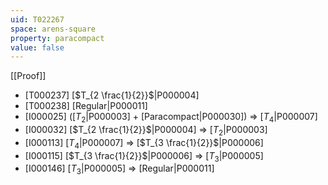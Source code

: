 ```yaml
---
uid: T022267
space: arens-square
property: paracompact
value: false
---
```

[[Proof]]

* [T000237] [$T_{2 \frac{1}{2}}$|P000004]
* [T000238] [Regular|P000011]
* [I000025] ([$T_2$|P000003] + [Paracompact|P000030]) => [$T_4$|P000007]
* [I000032] [$T_{2 \frac{1}{2}}$|P000004] => [$T_2$|P000003]
* [I000113] [$T_4$|P000007] => [$T_{3 \frac{1}{2}}$|P000006]
* [I000115] [$T_{3 \frac{1}{2}}$|P000006] => [$T_3$|P000005]
* [I000146] [$T_3$|P000005] => [Regular|P000011]

